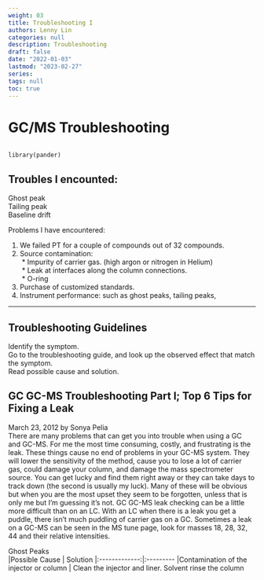 ```yaml
---
weight: 03
title: Troubleshooting I
authors: Lenny Lin
categories: null
description: Troubleshooting
draft: false
date: "2022-01-03"
lastmod: "2023-02-27"
series: 
tags: null
toc: true
---
```




<!--more-->

# GC/MS Troubleshooting

```{r, include=FALSE}

library(pander)
```

## Troubles I encounted:  
Ghost peak  
Tailing peak  
Baseline drift  


Problems I have encountered:  
1) We failed PT for a couple of compounds out of 32 compounds.  
2) Source contamination:  
&nbsp;* Impurity of carrier gas. (high argon or nitrogen in Helium)  
&nbsp;* Leak at interfaces along the column connections.  
&nbsp;* O-ring  
3) Purchase of customized standards.  
4) Instrument performance: such as ghost peaks, tailing peaks,  

---

## Troubleshooting Guidelines

Identify the symptom.  
Go to the troubleshooting guide, and look up the observed effect that match the symptom.    
Read possible cause and solution.  


## GC GC-MS Troubleshooting Part I; Top 6 Tips for Fixing a **Leak**
March 23, 2012 by Sonya Pelia   
There are many problems that can get you into trouble when using a GC and GC-MS. For me the most time consuming, costly, and frustrating is the leak. These things cause no end of problems in your GC-MS system. They will lower the sensitivity of the method, cause you to lose a lot of carrier gas, could damage your column, and damage the mass spectrometer source.  You can get lucky and find them right away or they can take days to track down (the second is usually my luck). Many of these will be obvious but when you are the most upset they seem to be forgotten, unless that is only me but I’m guessing it’s not. GC GC-MS leak checking can be a little more difficult than on an LC. With an LC when there is a leak you get a puddle, there isn’t much puddling of carrier gas on a GC. Sometimes a leak on a GC-MS can be seen in the MS tune page, look for masses 18, 28, 32, 44 and their relative intensities.  




Ghost Peaks  
|Possible Cause | Solution 
|:-------------:|:---------
|Contamination of the injector or column | Clean the injector and liner.  Solvent rinse the column





